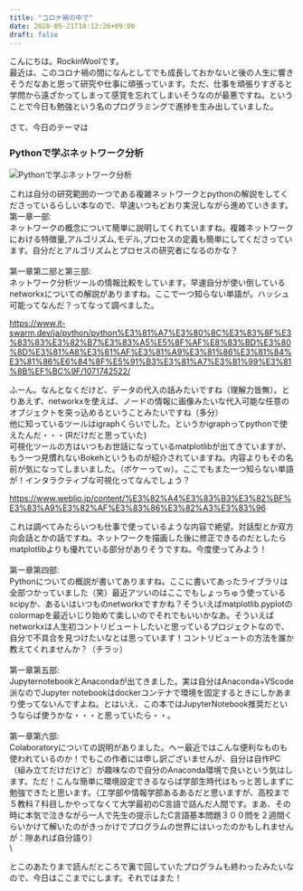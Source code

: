 ```yaml
---
title: "コロナ禍の中で"
date: 2020-05-21T18:12:26+09:00
draft: false
---
```


こんにちは。RockinWoolです。\
最近は、このコロナ禍の間になんとしてでも成長しておかないと後の人生に響きそうだなあと思って研究や仕事に頑張っています。ただ、仕事を頑張りすぎると学問から遠ざかってしまって感覚を忘れてしまいそうなのが最悪ですね。ということで今日も勉強という名のプログラミングで進捗を生み出していました。\
\
さて、今日のテーマは
### Pythonで学ぶネットワーク分析

![Pythonで学ぶネットワーク分析](/img/book.jpg)

これは自分の研究範囲の一つである複雑ネットワークとpythonの解説をしてくださっているらしい本なので、早速いつもどおり実況しながら進めていきます。\
第一章一部:\
ネットワークの概念について簡単に説明してくれていますね。複雑ネットワークにおける特徴量,アルゴリズム,モデル,プロセスの定義も簡単にしてくださっています。自分だとアルゴリズムとプロセスの研究者になるのかな？\
\
第一章第二部と第三部:\
ネットワーク分析ツールの情報比較をしています。早速自分が使い倒しているnetworkxについての解説がありますね。ここで一つ知らない単語が。ハッシュ可能ってなんだ？ってなって調べました。

<https://www.it-swarm.dev/ja/python/python%E3%81%A7%E3%80%8C%E3%83%8F%E3%83%83%E3%82%B7%E3%83%A5%E5%8F%AF%E8%83%BD%E3%80%8D%E3%81%A8%E3%81%AF%E3%81%A9%E3%81%86%E3%81%84%E3%81%86%E6%84%8F%E5%91%B3%E3%81%A7%E3%81%99%E3%81%8B%EF%BC%9F/1071742522/>

ふーん。なんとなくだけど、データの代入の話みたいですね（理解力皆無）。とりあえず、networkxを使えば、ノードの情報に画像みたいな代入可能な任意のオブジェクトを突っ込めるということみたいですね（多分）\
他に知っているツールはigraphくらいでした。というかigraphってpythonで使えたんだ・・・(Rだけだと思っていた)\
可視化ツールの方はいつもお世話になっているmatplotlibが出てきていますが、もう一つ見慣れないBokehというものが紹介されていますね。内容よりもその名前が気になってしまいました。（ボケーってｗ）。ここでもまた一つ知らない単語が！インタラクティブな可視化ってなんでしょう？

<https://www.weblio.jp/content/%E3%82%A4%E3%83%B3%E3%82%BF%E3%83%A9%E3%82%AF%E3%83%86%E3%82%A3%E3%83%96>

これは調べてみたらいつも仕事で使っているような内容で絶望。対話型とか双方向会話とかの話ですね。ネットワークを描画した後に修正できるのだとしたらmatplotlibよりも優れている部分がありそうですね。今度使ってみよう！\
\
第一章第四部:\
Pythonについての概説が書いてありますね。ここに書いてあったライブラリは全部つかっていました（笑）最近アツいのはここでもしょっちゅう使っているscipyか、あるいはいつものnetworkxですかね？そういえばmatplotlib.pyplotのcolormapを最近いじり始めて楽しいのでそれでもいいかなあ。そういえばnetworkxは人生初コントリビュートしたいと思っているプロジェクトなので、自分で不具合を見つけたいなとは思っています！コントリビュートの方法を誰か教えてくれませんか？（チラッ）\
\
第一章第五部:\
JupyternotebookとAnacondaが出てきました。実は自分はAnaconda+VScode派なのでJupyter notebookはdockerコンテナで環境を固定するときにしかあまり使ってないんですよね。とはいえ、この本ではJupyterNotebook推奨だというならば使うかな・・・と思っていたら・・。\
\
第一章第六部:\
Colaboratoryについての説明がありました。へー最近ではこんな便利なものも使われているのか！でもこの作者には申し訳ございませんが、自分は自作PC（組み立てだけだけど）が趣味なので自分のAnaconda環境で良いという気はします。ただ！こんな簡単に環境設定できるならば学部生時代はもっと苦しまずに勉強できたと思います。（工学部や情報学部あるあるだと思いますが、高校まで５教科７科目しかやってなくて大学最初のC言語で詰んだ人間です。まあ、その時に本気で泣きながら一人で先生の提示したC言語基本問題３００問を２週間くらいかけて解いたのがきっかけでプログラムの世界にはいったのかもしれませんが：隙あれば自分語り）\
\

とこのあたりまで読んだところで裏で回していたプログラムも終わったみたいなので、今日はここまでにします。それではまた！